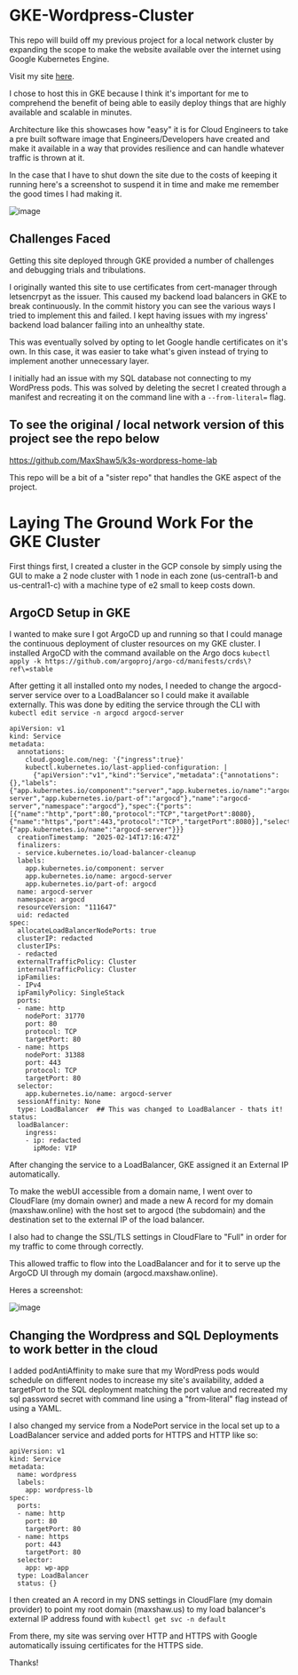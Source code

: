 # GKE-Wordpress-Cluster

This repo will build off my previous project for a local network cluster by expanding the scope to make the website available over the internet using Google Kubernetes Engine.

Visit my site [here](https://maxshaw.us).

I chose to host this in GKE because I think it's important for me to comprehend the benefit of being able to easily deploy things that are highly available and scalable in minutes. 

Architecture like this showcases how "easy" it is for Cloud Engineers to take a pre built software image that Engineers/Developers have created and make it available in a way that provides resilience and can handle whatever traffic is thrown at it.

In the case that I have to shut down the site due to the costs of keeping it running here's a screenshot to suspend it in time and make me remember the good times I had making it.

![image](https://github.com/user-attachments/assets/08e5262b-5d46-47ce-8cdc-dfe39fe87e84)

## Challenges Faced

Getting this site deployed through GKE provided a number of challenges and debugging trials and tribulations.

I originally wanted this site to use certificates from cert-manager through letsencrpyt as the issuer. This caused my backend load balancers in GKE to break continuously. In the commit history you can see the various ways I tried to implement this and failed. I kept having issues with my ingress' backend load balancer failing into an unhealthy state.

This was eventually solved by opting to let Google handle certificates on it's own. In this case, it was easier to take what's given instead of trying to implement another unnecessary layer.

I initially had an issue with my SQL database not connecting to my WordPress pods. This was solved by deleting the secret I created through a manifest and recreating it on the command line with a ```--from-literal=``` flag. 

## To see the original / local network version of this project see the repo below

https://github.com/MaxShaw5/k3s-wordpress-home-lab

This repo will be a bit of a "sister repo" that handles the GKE aspect of the project.

# Laying The Ground Work For the GKE Cluster

First things first, I created a cluster in the GCP console by simply using the GUI to make a 2 node cluster with 1 node in each zone (us-central1-b and us-central1-c) with a machine type of e2 small to keep costs down.

## ArgoCD Setup in GKE

I wanted to make sure I got ArgoCD up and running so that I could manage the continuous deployment of cluster resources on my GKE cluster. I installed ArgoCD with the command available on the Argo docs ```kubectl apply -k https://github.com/argoproj/argo-cd/manifests/crds\?ref\=stable```

After getting it all installed onto my nodes, I needed to change the argocd-server service over to a LoadBalancer so I could make it available externally. This was done by editing the service through the CLI with ```kubectl edit service -n argocd argocd-server```

```
apiVersion: v1
kind: Service
metadata:
  annotations:
    cloud.google.com/neg: '{"ingress":true}'
    kubectl.kubernetes.io/last-applied-configuration: |
      {"apiVersion":"v1","kind":"Service","metadata":{"annotations":{},"labels":{"app.kubernetes.io/component":"server","app.kubernetes.io/name":"argocd-server","app.kubernetes.io/part-of":"argocd"},"name":"argocd-server","namespace":"argocd"},"spec":{"ports":[{"name":"http","port":80,"protocol":"TCP","targetPort":8080},{"name":"https","port":443,"protocol":"TCP","targetPort":8080}],"selector":{"app.kubernetes.io/name":"argocd-server"}}}
  creationTimestamp: "2025-02-14T17:16:47Z"
  finalizers:
  - service.kubernetes.io/load-balancer-cleanup
  labels:
    app.kubernetes.io/component: server
    app.kubernetes.io/name: argocd-server
    app.kubernetes.io/part-of: argocd
  name: argocd-server
  namespace: argocd
  resourceVersion: "111647"
  uid: redacted
spec:
  allocateLoadBalancerNodePorts: true
  clusterIP: redacted
  clusterIPs:
  - redacted
  externalTrafficPolicy: Cluster
  internalTrafficPolicy: Cluster
  ipFamilies:
  - IPv4
  ipFamilyPolicy: SingleStack
  ports:
  - name: http
    nodePort: 31770
    port: 80
    protocol: TCP
    targetPort: 80
  - name: https
    nodePort: 31388
    port: 443
    protocol: TCP
    targetPort: 80
  selector:
    app.kubernetes.io/name: argocd-server
  sessionAffinity: None
  type: LoadBalancer  ## This was changed to LoadBalancer - thats it!
status:
  loadBalancer:
    ingress:
    - ip: redacted
      ipMode: VIP
```

After changing the service to a LoadBalancer, GKE assigned it an External IP automatically.

To make the webUI accessible from a domain name, I went over to CloudFlare (my domain owner) and made a new A record for my domain (maxshaw.online) with the host set to argocd (the subdomain) and the destination set to the external IP of the load balancer.

I also had to change the SSL/TLS settings in CloudFlare to "Full" in order for my traffic to come through correctly.

This allowed traffic to flow into the LoadBalancer and for it to serve up the ArgoCD UI through my domain (argocd.maxshaw.online). 

Heres a screenshot:

![image](https://github.com/user-attachments/assets/8bc42e8f-ae70-4527-8020-b83c5d972478)


## Changing the Wordpress and SQL Deployments to work better in the cloud

I added podAntiAffinity to make sure that my WordPress pods would schedule on different nodes to increase my site's availability, added a targetPort to the SQL deployment matching the port value and recreated my sql password secret with command line using a "from-literal" flag instead of using a YAML.

I also changed my service from a NodePort service in the local set up to a LoadBalancer service and added ports for HTTPS and HTTP like so:

```
apiVersion: v1
kind: Service
metadata:
  name: wordpress
  labels:
    app: wordpress-lb
spec:
  ports:
  - name: http
    port: 80
    targetPort: 80
  - name: https
    port: 443
    targetPort: 80
  selector:
    app: wp-app
  type: LoadBalancer
  status: {}
```

I then created an A record in my DNS settings in CloudFlare (my domain provider) to point my root domain (maxshaw.us) to my load balancer's external IP address found with ```kubectl get svc -n default``` 

From there, my site was serving over HTTP and HTTPS with Google automatically issuing certificates for the HTTPS side.




Thanks!
